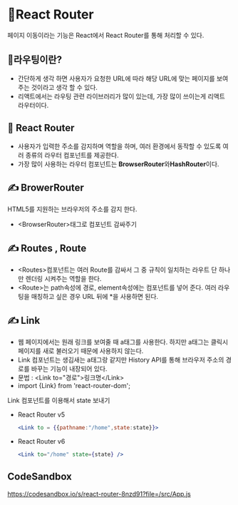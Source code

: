 # 📘React Router

페이지 이동이라는 기능은 React에서 React Router를 통해 처리할 수 있다.

## 📌라우팅이란?

- 간단하게 생각 하면 사용자가 요청한 URL에 따라 해당 URL에 맞는 페이지를 보여주는 것이라고 생각 할 수 있다.
- 리액트에서는 라우팅 관련 라이브러리가 많이 있는데, 가장 많이 쓰이는게 리액트 라우터이다.

## 📌 React Router

- 사용자가 입력한 주소를 감지하며 역할을 하며, 여러 환경에서 동작할 수 있도록 여러 종류의 라우터 컴포넌트를 제공한다.
- 가장 많이 사용하는 라우터 컴포넌트는 **BrowserRouter**와**HashRouter**이다.

## ✍ BrowerRouter

HTML5를 지원하는 브라우저의 주소를 감지 한다.<br />

- \<BrowserRouter>태그로 컴포넌트 감싸주기

## ✍ Routes , Route

- \<Routes>컴포넌트는 여러 Route를 감싸서 그 중 규칙이 일치하는 라우트 단 하나만 렌더링 시켜주는 역할을 한다.
- \<Route>는 path속성에 경로, element속성에는 컴포넌트를 넣어 준다. 여러 라우팅을 매칭하고 싶은 경우 URL 뒤에 \*을 사용하면 된다.

## ✍ Link

- 웹 페이지에서는 원래 링크를 보여줄 때 a태그를 사용한다. 하지만 a태그는 클릭시 페이지를 새로 불러오기 때문에 사용하지 않는다.
- Link 컴포넌트는 생김새는 a태그랑 같지만 History API를 통해 브라우저 주소의 경로를 바꾸는 기능이 내장되어 있다.
- 문법 : \<Link to="경로">링크명\</Link>
- import {Link} from 'react-router-dom';

Link 컴포넌트를 이용해서 state 보내기

- React Router v5<br />
  ```jsx
  <Link to = {{pathname:"/home",state:state}}>
  ```
- React Router v6<br />
  ```jsx
  <Link to="/home" state={state} />
  ```

## CodeSandbox

https://codesandbox.io/s/react-router-8nzd91?file=/src/App.js
